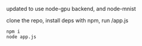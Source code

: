 updated to use node-gpu backend, and node-mnist

clone the repo, install deps with npm, run /app.js
```
npm i
node app.js
```

